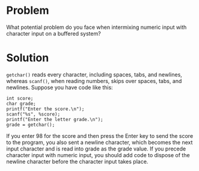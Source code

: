 # Problem
What potential problem do you face when intermixing numeric input with character input on a buffered system?

# Solution
`getchar()` reads every character, including spaces, tabs, and newlines, whereas `scanf()`, when reading numbers, skips over spaces, tabs, and newlines. Suppose you have code like this:

    int score;
    char grade;
    printf("Enter the score.\n"); 
    scanf("%s", %score);
    printf("Enter the letter grade.\n"); 
    grade = getchar();
    
If you enter 98 for the score and then press the Enter key to send the score to the program, you also sent a newline character, which becomes the next input character and is read into grade as the grade value. If you precede character input with numeric input, you should add code to dispose of the newline character before the character input takes place.